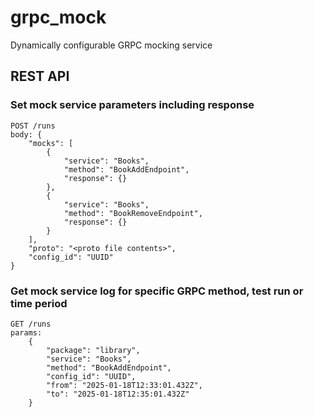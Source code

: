 # grpc_mock
Dynamically configurable GRPC mocking service


## REST API
### Set mock service parameters including response

```
POST /runs
body: {
    "mocks": [
        {
            "service": "Books",
            "method": "BookAddEndpoint",
            "response": {}
        },
        {
            "service": "Books",
            "method": "BookRemoveEndpoint",
            "response": {}
        }
    ],
    "proto": "<proto file contents>",
    "config_id": "UUID"
}
```


### Get mock service log for specific GRPC method, test run or time period
```
GET /runs
params: 
    {
        "package": "library",
        "service": "Books",
        "method": "BookAddEndpoint",
        "config_id": "UUID",
        "from": "2025-01-18T12:33:01.432Z",
        "to": "2025-01-18T12:35:01.432Z"
    }
```
